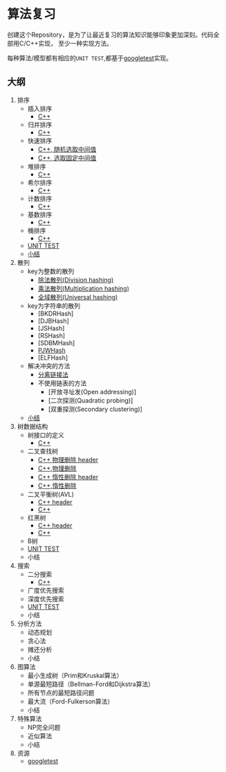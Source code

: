# 算法复习

创建这个Repository，是为了让最近复习的算法知识能够印象更加深刻。代码全部用C/C++实现， 至少一种实现方法。

每种算法/模型都有相应的`UNIT TEST`,都基于[googletest](https://code.google.com/p/googletest/)实现。

## 大纲

1. 排序
    * 插入排序
        * [C++](https://github.com/jing4seven/algorithm/blob/master/sort/insertsort.cc)
    * 归并排序
        * [C++](https://github.com/jing4seven/algorithm/blob/master/sort/mergesort.cc)
    * 快速排序
        * [C++, 随机选取中间值](https://github.com/jing4seven/algorithm/blob/master/sort/quicksort.cc)
        * [C++, 选取固定中间值](https://github.com/jing4seven/algorithm/blob/master/sort/quicksort2.cc)
    * 堆排序
        * [C++](https://github.com/jing4seven/algorithm/blob/master/sort/heapsort.cc)
    * 希尔排序
        * [C++](https://github.com/jing4seven/algorithm/blob/master/sort/shellsort.cc)
    * 计数排序
        * [C++](https://github.com/jing4seven/algorithm/blob/master/sort/countsort.cc)
    * 基数排序
        * [C++](https://github.com/jing4seven/algorithm/blob/master/sort/radixsort.cc)
    * 桶排序
        * [C++](https://github.com/jing4seven/algorithm/blob/master/sort/bucksort.cc)
    * [UNIT TEST](https://github.com/jing4seven/algorithm/blob/master/sort/unit.test.sort.cc)
    * [小结](https://github.com/jing4seven/algorithm/blob/master/sort/summary.md)
2. 散列
    * key为整数的散列
        * [除法散列(Division hashing)](https://github.com/jing4seven/algorithm/blob/master/hash/divi.hash.cc)
        * [乘法散列(Multiplication hashing)](https://github.com/jing4seven/algorithm/blob/master/hash/mult.hash.cc)
        * [全域散列(Universal hashing)](https://github.com/jing4seven/algorithm/blob/master/hash/uni.hash.cc)
    * key为字符串的散列
        * [BKDRHash]
        * [DJBHash]
        * [JSHash]
        * [RSHash]
        * [SDBMHash]
        * [PJWHash](https://github.com/jing4seven/algorithm/blob/master/hash/str.hash.ins1.cc)
        * [ELFHash]
    * 解决冲突的方法
        * [分离链接法](https://github.com/jing4seven/algorithm/blob/master/hash/linked.list.hashtable.cc)
        * 不使用链表的方法
            * [开放寻址发(Open addressing)]
            * [二次探测(Quadratic probing)]
            * [双重探测(Secondary clustering)]
    * [小结](https://github.com/jing4seven/algorithm/blob/master/hash/summary.md)
3. 树数据结构
    * 树接口的定义
        * [C++](https://github.com/jing4seven/algorithm/blob/master/tree/tree.definition.md)
    * 二叉查找树
        * [C++ 物理删除 header](https://github.com/jing4seven/algorithm/blob/master/tree/search.tree.h)
        * [C++,物理删除](https://github.com/jing4seven/algorithm/blob/master/tree/search.tree.cc)
        * [C++ 惰性删除 header](https://github.com/jing4seven/algorithm/blob/master/tree/search.tree2.h)
        * [C++,惰性删除](https://github.com/jing4seven/algorithm/blob/master/tree/search.tree2.cc)
    * 二叉平衡树(AVL)
        * [C++ header](https://github.com/jing4seven/algorithm/blob/master/tree/avl.tree.h)
        * [C++](https://github.com/jing4seven/algorithm/blob/master/tree/avl.tree.cc)
    * 红黑树
        * [C++ header](https://github.com/jing4seven/algorithm/blob/master/tree/rb.tree.h)
        * [C++](https://github.com/jing4seven/algorithm/blob/master/tree/rb.tree.cc)
    * B树
    * [UNIT TEST](https://github.com/jing4seven/algorithm/blob/master/tree/unit.test.tree.cc)
    * 小结
4. 搜索
    * 二分搜索
        * [C++](https://github.com/jing4seven/algorithm/blob/master/search/binary.search.cc)
    * 广度优先搜索
    * 深度优先搜索
    * [UNIT TEST](https://github.com/jing4seven/algorithm/blob/master/search/unit.test.search.cc)
    * 小结
5. 分析方法
    * 动态规划
    * 贪心法
    * 摊还分析
    * 小结
6. 图算法
    * 最小生成树（Prim和Kruskal算法）
    * 单源最短路径（Bellman-Ford和Dijkstra算法）
    * 所有节点的最短路径问题
    * 最大流（Ford-Fulkerson算法）
    * 小结
7. 特殊算法
    * NP完全问题
    * 近似算法
    * 小结
8. 资源
    * [googletest](https://github.com/jing4seven/algorithm/blob/master/res/googletest.setup.md)
